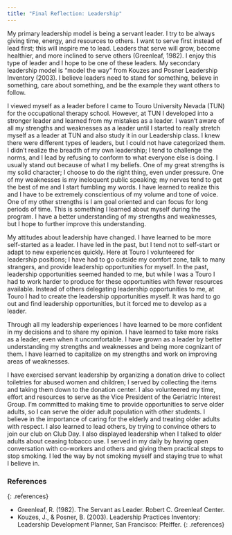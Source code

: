 ```yaml
---
title: "Final Reflection: Leadership"
---
```


My primary leadership model is being a servant leader.  I try to be always
giving time, energy, and resources to others. I want to serve first instead of
lead first; this will inspire me to lead. Leaders that serve will grow, become
healthier, and more inclined to serve others (Greenleaf, 1982). I enjoy this
type of leader and I hope to be one of these leaders. My secondary leadership
model is “model the way” from Kouzes and Posner Leadership Inventory (2003). I
believe leaders need to stand for something, believe in something, care about
something, and be the example they want others to follow.

I viewed myself as a leader before I came to Touro University Nevada (TUN) for
the occupational therapy school.  However, at TUN I developed into a stronger
leader and learned from my mistakes as a leader. I wasn’t aware of all my
strengths and weaknesses as a leader until I started to really stretch myself as
a leader at TUN and also study it in our Leadership class. I knew there were
different types of leaders, but I could not have categorized them.  I didn’t
realize the breadth of my own leadership; I tend to challenge the norms, and I
lead by refusing to conform to what everyone else is doing.  I usually stand out
because of what I my beliefs.  One of my great strengths is my solid character;
I choose to do the right thing, even under pressure. One of my weaknesses is my
ineloquent public speaking; my nerves tend to get the best of me and I start
fumbling my words.  I have learned to realize this and I have to be extremely
conscientious of my volume and tone of voice. One of my other strengths is I am
goal oriented and can focus for long periods of time. This is something I
learned about myself during the program. I have a better understanding of my
strengths and weaknesses, but I hope to further improve this understanding.

My attitudes about leadership have changed. I have learned to be more
self-started as a leader. I have led in the past, but I tend not to self-start
or adapt to new experiences quickly. Here at Touro I volunteered for leadership
positions; I have had to go outside my comfort zone, talk to many strangers, and
provide leadership opportunities for myself. In the past, leadership
opportunities seemed handed to me, but while I was a Touro I had to work harder
to produce for these opportunities with fewer resources available.  Instead of
others delegating leadership opportunities to me, at Touro I had to create the
leadership opportunities myself.  It was hard to go out and find leadership
opportunities, but it forced me to develop as a leader.

Through all my leadership experiences I have learned to be more confident in my
decisions and to share my opinion.  I have learned to take more risks as a
leader, even when it uncomfortable. I have grown as a leader by better
understanding my strengths and weaknesses and being more cognizant of them. I
have learned to capitalize on my strengths and work on improving areas of
weaknesses.

I have exercised servant leadership by organizing a donation drive to collect
toiletries for abused women and children; I served by collecting the items and
taking them down to the donation center.  I also volunteered my time, effort and
resources to serve as the Vice President of the Geriatric Interest Group. I’m
committed to making time to provide opportunities to serve older adults, so I
can serve the older adult population with other students.  I believe in the
importance of caring for the elderly and treating older adults with respect.  I
also learned to lead others, by trying to convince others to join our club on
Club Day.  I also displayed leadership when I talked to older adults about
ceasing tobacco use.  I served in my daily by having open conversation with
co-workers and others and giving them practical steps to stop smoking. I led the
way by not smoking myself and staying true to what I believe in.

### References
{: .references}

* Greenleaf, R. (1982). The Servant as Leader. Robert C. Greenleaf Center.
* Kouzes, J., & Posner, B. (2003). Leadership Practices Inventory: Leadership
  Development Planner, San Francisco: Pfeiffer.
{: .references}

